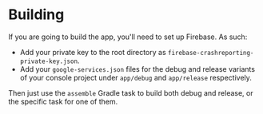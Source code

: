 # Building

If you are going to build the app, you'll need to set up Firebase. As 
such:
* Add your private key to the root directory as `firebase-crashreporting-private-key.json`.
* Add your `google-services.json` files for the debug and release variants of your console project under `app/debug` and `app/release` respectively.

Then just use the `assemble` Gradle task to build both debug and release, or the specific task for one of them.

